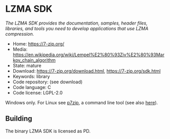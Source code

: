 # LZMA SDK

_The LZMA SDK provides the documentation, samples, header files, libraries, and tools you need to develop applications that use LZMA compression._

- Home: https://7-zip.org/
- Media: https://en.wikipedia.org/wiki/Lempel%E2%80%93Ziv%E2%80%93Markov_chain_algorithm
- State: mature
- Download: https://7-zip.org/download.html, https://7-zip.org/sdk.html
- Keywords: library
- Code repository: (see download)
- Code language: C
- Code license: LGPL-2.0

Windows only.
For Linux see [p7zip](https://sourceforge.net/projects/p7zip/), a command line tool (see also [here](https://www.linux.com/training-tutorials/handling-rar-and-7-zip-archives-linux/)).

## Building

The binary LZMA SDK is licensed as PD.

